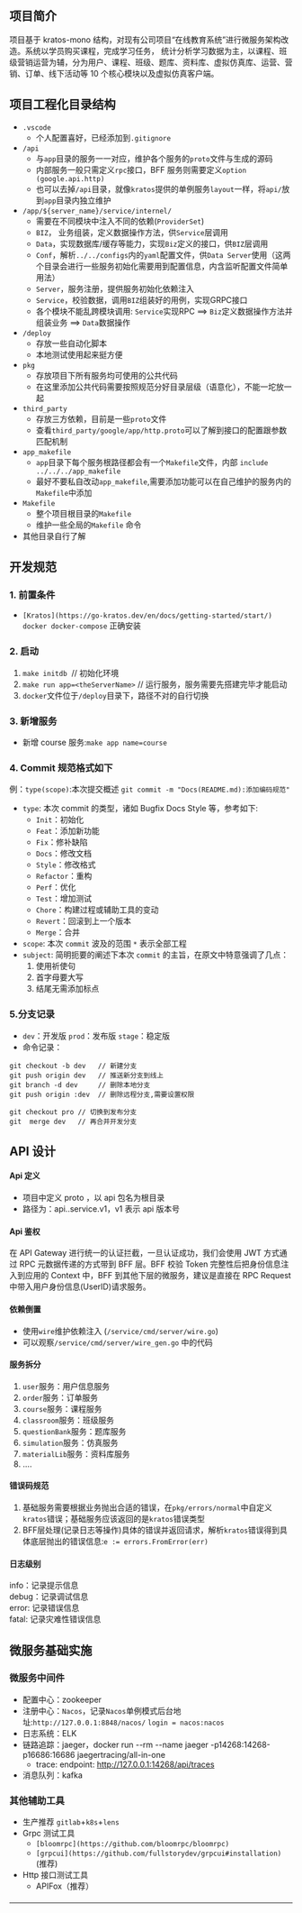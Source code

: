 <a name="RfyrV"></a>
## 项目简介
项目基于 kratos-mono 结构，对现有公司项目“在线教育系统”进行微服务架构改造。系统以学员购买课程，完成学习任务， 统计分析学习数据为主，以课程、班级营销运营为辅，分为用户、课程、班级、题库、资料库、虚拟仿真库、运营、营销、订单、线下活动等 10 个核心模块以及虚拟仿真客户端。
<a name="oOxYl"></a>
## 项目工程化目录结构

-  `.vscode` 
   - 个人配置喜好，已经添加到`.gitignore`
-  `/api` 
   - 与`app`目录的服务一一对应，维护各个服务的`proto`文件与生成的源码
   - 内部服务一般只需定义`rpc`接口，BFF 服务则需要定义`option (google.api.http)`
   - 也可以去掉`/api`目录，就像`kratos`提供的单例服务`layout`一样，将`api/`放到`app`目录内独立维护
-  `/app/${server_name}/service/internel/` 
   - 需要在不同模块中注入不同的依赖(`ProviderSet`)
   - `BIZ`， 业务组装，定义数据操作方法，供`Service`层调用
   - `Data`，实现数据库/缓存等能力，实现`Biz`定义的接口，供`BIZ`层调用
   - `Conf`，解析`../../configs`内的`yaml`配置文件，供`Data Server`使用（这两个目录会进行一些服务初始化需要用到配置信息，内含监听配置文件简单用法）
   - `Server`，服务注册，提供服务初始化依赖注入
   - `Service`，校验数据，调用`BIZ`组装好的用例，实现GRPC接口
   - 各个模块不能乱跨模块调用: `Service`实现RPC ==> `Biz`定义数据操作方法并组装业务 ==> `Data`数据操作
-  `/deploy` 
   - 存放一些自动化脚本
   - 本地测试使用起来挺方便
-  `pkg` 
   - 存放项目下所有服务均可使用的公共代码
   - 在这里添加公共代码需要按照规范分好目录层级（语意化），不能一坨放一起
-  `third_party` 
   - 存放三方依赖，目前是一些`proto`文件
   - 查看`third_party/google/app/http.proto`可以了解到接口的配置跟参数匹配机制
-  `app_makefile` 
   - `app`目录下每个服务根路径都会有一个`Makefile`文件，内部 `include ../../../app_makefile`
   - 最好不要私自改动`app_makefile`,需要添加功能可以在自己维护的服务内的`Makefile`中添加
-  `Makefile` 
   - 整个项目根目录的`Makefile`
   - 维护一些全局的`Makefile` 命令
-  其他目录自行了解 
<a name="Xskrc"></a>
## 开发规范
<a name="GDsVc"></a>
### 1. 前置条件

- `[Kratos](https://go-kratos.dev/en/docs/getting-started/start/)` `docker docker-compose` 正确安装
<a name="PTkbt"></a>
### 2. 启动

1. `make initdb`  // 初始化环境
2. `make run app=<theServerName>` // 运行服务，服务需要先搭建完毕才能启动
3. `docker`文件位于`/deploy`目录下，路径不对的自行切换
<a name="EXBg0"></a>
### 3. 新增服务

- 新增 course 服务:`make app name=course`
<a name="NuNZI"></a>
### 4. Commit 规范格式如下
例：`type(scope)`:本次提交概述 `git commit -m "Docs(README.md):添加编码规范"` 

-  `type`: 本次 commit 的类型，诸如 Bugfix Docs Style 等，参考如下: 
   - `Init`：初始化
   - `Feat`：添加新功能
   - `Fix`：修补缺陷
   - `Docs`：修改文档
   - `Style`：修改格式
   - `Refactor`：重构
   - `Perf`：优化
   - `Test`：增加测试
   - `Chore`：构建过程或辅助工具的变动
   - `Revert`：回滚到上一个版本
   - `Merge`：合并
-  `scope`: 本次 `commit` 波及的范围 `*` 表示全部工程 
-  `subject`: 简明扼要的阐述下本次 `commit` 的主旨，在原文中特意强调了几点： 
   1. 使用祈使句
   2. 首字母要大写
   3. 结尾无需添加标点
<a name="Vp5cp"></a>
### 5.分支记录

- `dev`：开发版 `prod`：发布版 `stage`：稳定版
- 命令记录：
```shell
git checkout -b dev   // 新建分支
git push origin dev   // 推送新分支到线上
git branch -d dev     // 删除本地分支
git push origin :dev  // 删除远程分支,需要设置权限

git checkout pro // 切换到发布分支
git  merge dev   // 再合并开发分支
```
<a name="hsU4z"></a>
## API 设计
<a name="s4e3h"></a>
#### Api 定义

- 项目中定义 proto ，以 api 包名为根目录
- 路径为：api.<theServiceName>.service.v1，v1 表示 api 版本号
<a name="Id3em"></a>
#### Api 鉴权
在 API Gateway 进行统一的认证拦截，一旦认证成功，我们会使用 JWT 方式通过 RPC 元数据传递的方式带到 BFF 层。BFF 校验 Token 完整性后把身份信息注入到应用的 Context 中，BFF 到其他下层的微服务，建议是直接在 RPC Request 中带入用户身份信息(UserID)请求服务。
<a name="JSJhF"></a>
#### 依赖倒置 

- 使用`wire`维护依赖注入 (`/service/cmd/server/wire.go`)
- 可以观察`/service/cmd/server/wire_gen.go` 中的代码
<a name="UrAG4"></a>
#### 服务拆分

1. `user`服务：用户信息服务
1. `order`服务：订单服务
1. `course`服务：课程服务
1. `classroom`服务：班级服务
1. `questionBank`服务：题库服务
1. `simulation`服务：仿真服务
1. `materialLib`服务：资料库服务
1. ....
<a name="pxK59"></a>
#### 错误码规范

1. 基础服务需要根据业务抛出合适的错误，在`pkg/errors/normal`中自定义`kratos`错误；基础服务应该返回的是`kratos`错误类型
1. BFF层处理(记录日志等操作)具体的错误并返回请求，解析`kratos`错误得到具体底层抛出的错误信息:`e := errors.FromError(err)`
<a name="vV5w7"></a>
#### 日志级别
info：记录提示信息<br />debug：记录调试信息<br />error: 记录错误信息<br />fatal: 记录灾难性错误信息
<a name="JvQiR"></a>
## 微服务基础实施
<a name="Nx8fk"></a>
### 微服务中间件

-  配置中心：zookeeper
- 注册中心：`Nacos`，记录`Nacos`单例模式后台地址:`http://127.0.0.1:8848/nacos/` `login = nacos:nacos` 
- 日志系统：ELK
- 链路追踪：jaeger，docker run --rm --name jaeger -p14268:14268-p16686:16686 jaegertracing/all-in-one
   - trace: endpoint: http://127.0.0.1:14268/api/traces	
- 消息队列：kafka
<a name="SFNvD"></a>
### 其他辅助工具

-  生产推荐 `gitlab`+`k8s`+`lens` 
-  Grpc 测试工具 
   - `[bloomrpc](https://github.com/bloomrpc/bloomrpc)`
   - `[grpcui](https://github.com/fullstorydev/grpcui#installation)` (推荐)
- Http 接口测试工具
   - APIFox（推荐）
<a name="c0800710"></a>
#### 

---

<a name="8f57b97a"></a>
##### 

